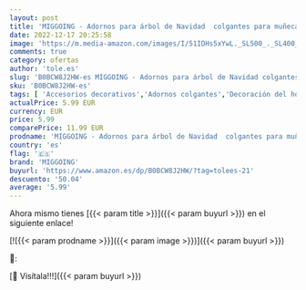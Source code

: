 ```yaml
---
layout: post
title: 'MIGGOING - Adornos para árbol de Navidad  colgantes para muñecas de Navidad  decoraciones  muñecas  Papá Noel  muñeco de nieve  oso de Navidad  Elk  4 unidades'
date: 2022-12-17 20:25:58
image: 'https://m.media-amazon.com/images/I/51IDHs5xYwL._SL500_._SL400_.jpg'
comments: true
category: ofertas
author: 'tole.es'
slug: 'B0BCW8J2HW-es MIGGOING - Adornos para árbol de Navidad colgantes para...'
sku: 'B0BCW8J2HW-es'
tags: [ 'Accesorios decorativos','Adornos colgantes','Decoración del hogar','Hogar y cocina','miggoing','navidad','🇪🇸', ]
actualPrice: 5.99 EUR
currency: EUR
price: 5.99
comparePrice: 11.99 EUR
prodname: 'MIGGOING - Adornos para árbol de Navidad  colgantes para muñecas de Navidad  decoraciones  muñecas  Papá Noel  muñeco de nieve  oso de Navidad  Elk  4 unidades'
country: 'es'
flag: '🇪🇸'
brand: 'MIGGOING'
buyurl: 'https://www.amazon.es/dp/B0BCW8J2HW/?tag=tolees-21'
descuento: '50.04'
average: '5.99'
---
```


Ahora mismo tienes [{{< param title >}}]({{< param buyurl >}}) en el siguiente enlace!

[![{{< param prodname >}}]({{< param image >}})]({{< param buyurl >}})

🔎:


[🛒 Visítala!!!]({{< param buyurl >}})
